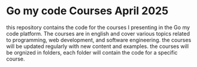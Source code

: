 # Go my code Courses April 2025

this repository contains the code for the courses I presenting in the Go my code platform. The courses are in english and cover various topics related to programming, web development, and software engineering.
the courses will be updated regularly with new content and examples.
the courses will be orgnized in folders, each folder will contain the code for a specific course.
